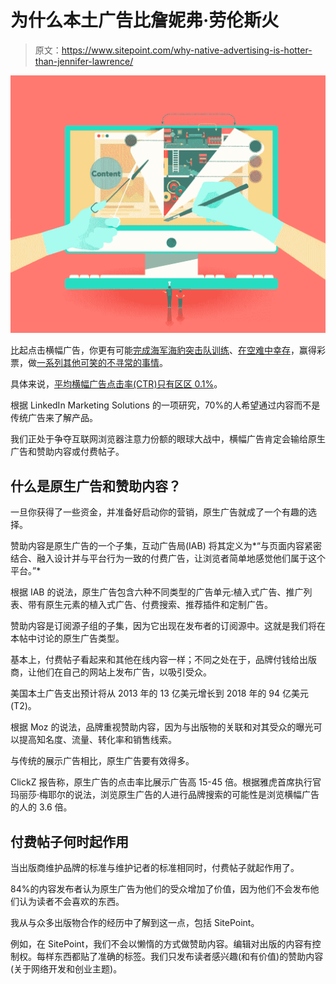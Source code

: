 # 为什么本土广告比詹妮弗·劳伦斯火

> 原文：<https://www.sitepoint.com/why-native-advertising-is-hotter-than-jennifer-lawrence/>

![](img/453c4db73fe99c5ac024df3e93022351.png)

比起点击横幅广告，你更有可能[完成海军海豹突击队训练](http://www.tintup.com/blog/better-than-banner-ads-smart-ways-spend-ad-dollars-2015-muriel-macdonald/)、[在空难中幸存](http://consumerist.com/2011/07/01/youre-475-times-more-likely-to-survive-a-plane-crash-than-click-on-a-banner-ad/)，赢得彩票，做[一系列其他可笑的不寻常的事情](http://www.businessinsider.com/its-more-likely-you-will-survive-a-plane-crash-or-win-the-lottery-than-click-a-banner-ad-2011-6?op=1)。

具体来说，[平均横幅广告点击率(CTR)只有区区 0.1%](http://www.talkingnewmedia.com/2015/03/20/guest-column-youre-more-likely-to-survive-a-plane-crash-than-click-on-a-banner-ad/)。

根据 LinkedIn Marketing Solutions 的一项研究，70%的人希望通过内容而不是传统广告来了解产品。

我们正处于争夺互联网浏览器注意力份额的眼球大战中，横幅广告肯定会输给原生广告和赞助内容或付费帖子。

## 什么是原生广告和赞助内容？

一旦你获得了一些资金，并准备好启动你的营销，原生广告就成了一个有趣的选择。

赞助内容是原生广告的一个子集，互动广告局(IAB) 将其定义为*“与页面内容紧密结合、融入设计并与平台行为一致的付费广告，让浏览者简单地感觉他们属于这个平台。”*

根据 IAB 的说法，原生广告包含六种不同类型的广告单元:植入式广告、推广列表、带有原生元素的植入式广告、付费搜索、推荐插件和定制广告。

赞助内容是订阅源子组的子集，因为它出现在发布者的订阅源中。这就是我们将在本帖中讨论的原生广告类型。

基本上，付费帖子看起来和其他在线内容一样；不同之处在于，品牌付钱给出版商，让他们在自己的网站上发布广告，以吸引受众。

美国本土广告支出预计将从 2013 年的 13 亿美元增长到 2018 年的 94 亿美元(T2)。

根据 Moz 的说法，品牌重视赞助内容，因为与出版物的关联和对其受众的曝光可以提高知名度、流量、转化率和销售线索。

与传统的展示广告相比，原生广告要有效得多。

ClickZ 报告称，原生广告的点击率比展示广告高 15-45 倍。根据雅虎首席执行官玛丽莎·梅耶尔的说法，浏览原生广告的人进行品牌搜索的可能性是浏览横幅广告的人的 3.6 倍。

## 付费帖子何时起作用

当出版商维护品牌的标准与维护记者的标准相同时，付费帖子就起作用了。

84%的内容发布者认为原生广告为他们的受众增加了价值，因为他们不会发布他们认为读者不会喜欢的东西。

我从与众多出版物合作的经历中了解到这一点，包括 SitePoint。

例如，在 SitePoint，我们不会以懒惰的方式做赞助内容。编辑对出版的内容有控制权。每样东西都贴了准确的标签。我们只发布读者感兴趣(和有价值)的赞助内容(关于网络开发和创业主题)。